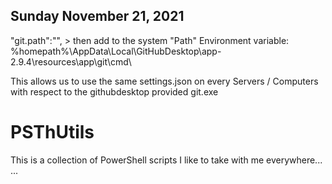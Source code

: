 Sunday November 21, 2021
---------------------


"git.path":"", > then add to the system "Path" Environment variable:   %homepath%\AppData\Local\GitHubDesktop\app-2.9.4\resources\app\git\cmd\

This allows us to use the same settings.json on every Servers / Computers with respect to the githubdesktop  provided git.exe

# PSThUtils
This is a collection of PowerShell scripts I like to take with me everywhere...
...
